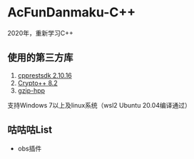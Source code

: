 # AcFunDanmaku-C++

2020年，重新学习C++

## 使用的第三方库
1. [cpprestsdk 2.10.16](https://github.com/microsoft/cpprestsdk)
2. [Crypto++ 8.2](https://www.cryptopp.com/)
3. [gzip-hpp](https://github.com/mapbox/gzip-hpp)

支持Windows 7以上及linux系统（wsl2 Ubuntu 20.04编译通过）

## 咕咕咕List
* obs插件
